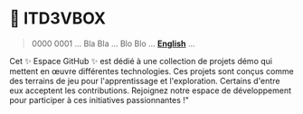 <!-- 
https://docs.github.com/en/get-started/writing-on-github/getting-started-with-writing-and-formatting-on-github/basic-writing-and-formatting-syntax
-->
# 💠 ITD3VBOX

> 0000 0001 ... Bla Bla ... Blo Blo ... **[English](https://github.com/itd3vbox)** ...


Cet ✨ Espace GitHub ✨ est dédié à une collection de projets démo qui mettent en œuvre différentes technologies. Ces projets sont conçus comme des terrains de jeu pour l'apprentissage et l'exploration. Certains d'entre eux acceptent les contributions. Rejoignez notre espace de développement pour participer à ces initiatives passionnantes !"
